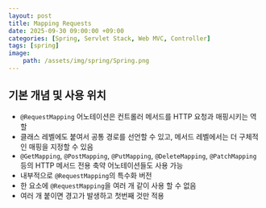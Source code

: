 ```yaml
---
layout: post
title: Mapping Requests
date: 2025-09-30 09:00:00 +09:00
categories: [Spring, Servlet Stack, Web MVC, Controller]
tags: [spring]
image:
    path: /assets/img/spring/Spring.png
---
```


## 기본 개념 및 사용 위치

- `@RequestMapping` 어노테이션은 컨트롤러 메서드를 HTTP 요청과 매핑시키는 역할
- 클래스 레벨에도 붙여서 공통 경로를 선언할 수 있고, 메서드 레벨에서는 더 구체적인 매핑을 지정할 수 있음
- `@GetMapping`, `@PostMapping`, `@PutMapping`, `@DeleteMapping`, `@PatchMapping` 등의 HTTP 메서드 전용 축약 어노테이션들도 사용 가능
- 내부적으로 `@RequestMapping`의 특수화 버전
- 한 요소에 `@RequestMapping`을 여러 개 같이 사용 할 수 없음
- 여러 개 붙이면 경고가 발생하고 첫번째 것만 적용
